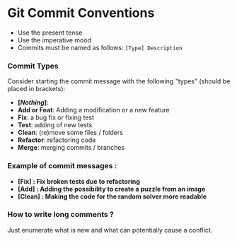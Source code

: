 # Git Commit Conventions
* Use the present tense
* Use the imperative mood
* Commits must be named as follows: `[Type] Description`

### Commit Types
Consider starting the commit message with the following "types" (should be placed in brackets):
* **[_Nothing_]**: 
* **Add or Feat**: Adding a modification or a new feature
* **Fix**: a bug fix or fixing test
* **Test**: adding of new tests
* **Clean**: (re)move some files / folders
* **Refactor**: refactoring code
* **Merge**: merging commits / branches

### Example of commit messages : 
* **[Fix] : Fix broken tests due to refactoring**
* **[Add] : Adding the possibility to create a puzzle from an image**
* **[Clean] : Making the code for the random solver more readable**

### How to write long comments ?

Just enumerate what is new and what can potentially cause a conflict.
